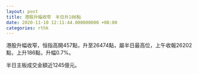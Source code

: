 ```yaml
---
layout: post
title: 港股升幅收窄　半日升186點
date: 2020-11-10 12:11:44.000000000 +08:00
categories: rthk
---
```


港股升幅收窄，恒指高開457點，升至26474點，屬半日最高位，上午收報26202點，上升186點，升幅0.7%。

半日主板成交金額近1245億元。
